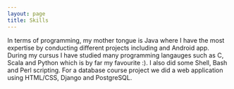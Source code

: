 ```yaml
---
layout: page
title: Skills
---
```


In terms of programming, my mother tongue is Java where I have the most expertise by conducting different projects including and Android app. During my cursus I have studied many programming langauges such as C, Scala and Python which is by far my favourite :). I also did some Shell, Bash and Perl scripting. For a database course project we did a web application using HTML/CSS, Django and PostgreSQL.
